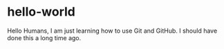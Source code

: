 # hello-world
Hello Humans,
I am just learning how to use Git and GitHub. I should have done this a long time ago. 
